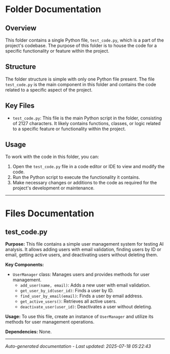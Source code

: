 # Folder Documentation

## Overview
This folder contains a single Python file, `test_code.py`, which is a part of the project's codebase. The purpose of this folder is to house the code for a specific functionality or feature within the project.

## Structure
The folder structure is simple with only one Python file present. The file `test_code.py` is the main component in this folder and contains the code related to a specific aspect of the project.

## Key Files
- `test_code.py`: This file is the main Python script in the folder, consisting of 2127 characters. It likely contains functions, classes, or logic related to a specific feature or functionality within the project.

## Usage
To work with the code in this folder, you can:
1. Open the `test_code.py` file in a code editor or IDE to view and modify the code.
2. Run the Python script to execute the functionality it contains.
3. Make necessary changes or additions to the code as required for the project's development or maintenance.

---

# Files Documentation

## test_code.py

**Purpose:** This file contains a simple user management system for testing AI analysis. It allows adding users with email validation, finding users by ID or email, getting active users, and deactivating users without deleting them.

**Key Components:**
- `UserManager` class: Manages users and provides methods for user management.
  - `add_user(name, email)`: Adds a new user with email validation.
  - `get_user_by_id(user_id)`: Finds a user by ID.
  - `find_user_by_email(email)`: Finds a user by email address.
  - `get_active_users()`: Retrieves all active users.
  - `deactivate_user(user_id)`: Deactivates a user without deleting.

**Usage:** To use this file, create an instance of `UserManager` and utilize its methods for user management operations.

**Dependencies:** None.

---
*Auto-generated documentation - Last updated: 2025-07-18 05:22:43*
